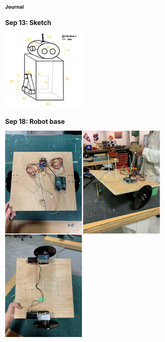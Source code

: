 ### Journal

## Sep 13: Sketch

<img src="https://github.com/martapienkosz/performingrobots/blob/main/Journal/images/robotSketch.png" width="250">


## Sep 18: Robot base
<img src="https://github.com/martapienkosz/performingrobots/blob/main/Journal/images/base1.JPG" width="250">
<img src="https://github.com/martapienkosz/performingrobots/blob/main/Journal/images/base2.JPG" width="250">
<img src="https://github.com/martapienkosz/performingrobots/blob/main/Journal/images/base3.JPG" width="250">
